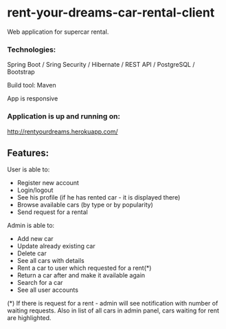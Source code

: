 # rent-your-dreams-car-rental-client

Web application for supercar rental.

### Technologies:

Spring Boot / Sring Security / Hibernate / REST API / PostgreSQL / Bootstrap

Build tool: Maven

App is responsive

### Application is up and running on:

http://rentyourdreams.herokuapp.com/

## Features:

User is able to:

* Register new account
* Login/logout
* See his profile (if he has rented car - it is displayed there)
* Browse available cars (by type or by popularity)
* Send request for a rental

Admin is able to:

* Add new car
* Update already existing car
* Delete car
* See all cars with details
* Rent a car to user which requested for a rent(*)
* Return a car after and make it available again
* Search for a car
* See all user accounts

(*) If there is request for a rent - admin will see notification with number of waiting requests. Also in list of all cars in admin panel, cars waiting for rent are highlighted.
